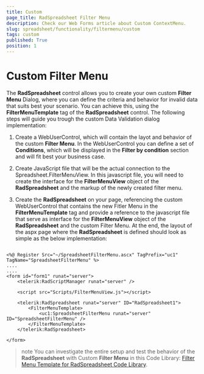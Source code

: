 ```yaml
---
title: Custom
page_title: RadSpreadsheet Filter Menu
description: Check our Web Forms article about Custom ContextMenu.
slug: spreadsheet/functionality/filtermenu/custom
tags: custom
published: True
position: 1
---
```


#  Custom Filter Menu

The **RadSpreadsheet** control allows you to create your own custom **Filter Menu** Dialog, where you can define the criteria and behavior for invalid data that suits best your scenario. You can achieve this, using the **FilterMenuTemplate** tag of the **RadSpreadsheet** control. The following steps will guide you trough the custom Data Validation dialog implementation:

1. Create a WebUserControl, which will contain the layot and behavior of the custom **Filter Menu**. In the WebUserControl you can define a set of **Conditions**, which will be displayed in the **Filter by condition** section and will fit best your business case. 

2. Create JavaScript file that will be the actual connection to the Spreadsheet.FilterMenuView. In this javascript file, you will need to create the interface for the **FilterMenuView** object of the **RadSpreadsheet** and the markup of the newly created filter menu.

3. Create the **RadSpreadsheet** on your page, referencing the custom WebUserControl that contains the new Fitler Menu in the **FilterMenuTemplate** tag and provide a reference to the javascript file that serve as interface for the **FilterMenuView** object of the **RadSpreadsheet** and the custom Filter Menu. At the end, the layout of the aspx page where the **RadSpreadsheet** is defined should look as simple as the below implementation:

````ASP.NET

<%@ Register Src="~/SpreadsheetFilterMenu.ascx" TagPrefix="uc1" TagName="SpreadsheetFilterMenu" %>
....
....
<form id="form1" runat="server">
	<telerik:RadScriptManager runat="server" />
	
	<script src="Scripts/FilterMenuView.js"></script>

	<telerik:RadSpreadsheet runat="server" ID="RadSpreadsheet1">
		<FilterMenuTemplate>
			<uc1:SpreadsheetFilterMenu runat="server" ID="SpreadsheetFilterMenu" />
		</FilterMenuTemplate>
	</telerik:RadSpreadsheet>

</form>

````

>note You can investigate the entire setup and test the behavior of the **RadSpreadsheet** with Custom **Filter Menu** in this Code Library: [Filter Menu Template for RadSpreadsheet Code Library](https://www.telerik.com/support/code-library/filter-menu-template).
